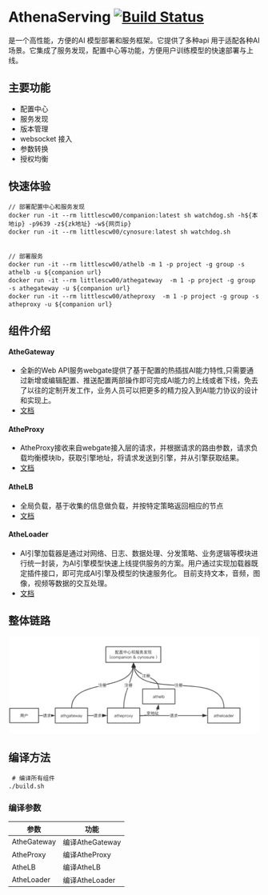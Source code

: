 # AthenaServing [![Build Status](https://travis-ci.com/xfyun/AthenaServing.svg?branch=master)](https://travis-ci.com/xfyun/AthenaServing)

 是一个高性能，方便的AI 模型部署和服务框架。它提供了多种api 用于适配各种AI场景。它集成了服务发现，配置中心等功能，方便用户训练模型的快速部署与上线。

## 主要功能
 - 配置中心 
 - 服务发现
 - 版本管理
 - websocket 接入
 - 参数转换
 - 授权均衡
 
## 快速体验
```
// 部署配置中心和服务发现
docker run -it --rm littlescw00/companion:latest sh watchdog.sh -h${本地ip} -p9639 -z${zk地址} -w${网页ip}
docker run -it --rm littlescw00/cynosure:latest sh watchdog.sh


// 部署服务
docker run -it --rm littlescw00/athelb -m 1 -p project -g group -s athelb -u ${companion url}
docker run -it --rm littlescw00/athegateway  -m 1 -p project -g group -s athegateway -u ${companion url}
docker run -it --rm littlescw00/atheproxy  -m 1 -p project -g group -s atheproxy -u ${companion url}
```
## 组件介绍
#### AtheGateway
   - 全新的Web API服务webgate提供了基于配置的热插拔AI能力特性,只需要通过新增或编辑配置、推送配置两部操作即可完成AI能力的上线或者下线，免去了以往的定制开发工作，业务人员可以把更多的精力投入到AI能力协议的设计和实现上。 
   - [文档](AtheGateway/doc/README.md) 
#### AtheProxy
   - AtheProxy接收来自webgate接入层的请求，并根据请求的路由参数，请求负载均衡模块lb，获取引擎地址，将请求发送到引擎，并从引擎获取结果。
   - [文档](AtheProxy/README.md) 
#### AtheLB
   - 全局负载，基于收集的信息做负载，并按特定策略返回相应的节点 
   - [文档](/AtheLB/readme.md) 
#### AtheLoader
   - AI引擎加载器是通过对网络、日志、数据处理、分发策略、业务逻辑等模块进行统一封装，为AI引擎模型快速上线提供服务的方案。用户通过实现加载器既定插件接口，即可完成AI引擎及模型的快速服务化。
目前支持文本，音频，图像，视频等数据的交互处理。
   - [文档](AtheLoader/docs/README.md) 
   
## 整体链路
![流程图](pics/workflow.png)
## 编译方法
```
 # 编译所有组件
./build.sh
```

### 编译参数
|参数|功能|
| --- | --- |
|AtheGateway| 编译AtheGateway|
|AtheProxy| 编译AtheProxy|
|AtheLB|编译AtheLB|
|AtheLoader|编译AtheLoader|
